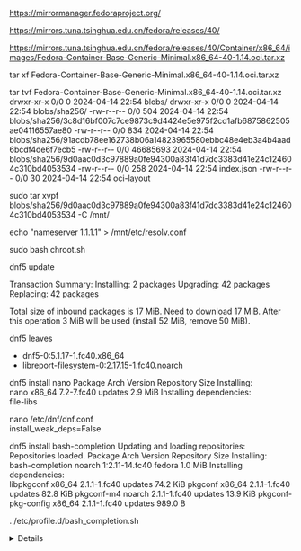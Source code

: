 https://mirrormanager.fedoraproject.org/

https://mirrors.tuna.tsinghua.edu.cn/fedora/releases/40/

https://mirrors.tuna.tsinghua.edu.cn/fedora/releases/40/Container/x86_64/images/Fedora-Container-Base-Generic-Minimal.x86_64-40-1.14.oci.tar.xz

tar xf Fedora-Container-Base-Generic-Minimal.x86_64-40-1.14.oci.tar.xz

 tar tvf Fedora-Container-Base-Generic-Minimal.x86_64-40-1.14.oci.tar.xz 
drwxr-xr-x 0/0               0 2024-04-14 22:54 blobs/
drwxr-xr-x 0/0               0 2024-04-14 22:54 blobs/sha256/
-rw-r--r-- 0/0             504 2024-04-14 22:54 blobs/sha256/3c8d16bf007c7ce9873c9d4424e5e975f2cd1afb6875862505ae04116557ae80
-rw-r--r-- 0/0             834 2024-04-14 22:54 blobs/sha256/91acdb78ee162738b06a14823965580ebbc48e4eb3a4b4aad6bcdf4de6f7ecb5
-rw-r--r-- 0/0        46685693 2024-04-14 22:54 blobs/sha256/9d0aac0d3c97889a0fe94300a83f41d7dc3383d41e24c124604c310bd4053534
-rw-r--r-- 0/0             258 2024-04-14 22:54 index.json
-rw-r--r-- 0/0              30 2024-04-14 22:54 oci-layout

sudo tar xvpf blobs/sha256/9d0aac0d3c97889a0fe94300a83f41d7dc3383d41e24c124604c310bd4053534 -C /mnt/

echo "nameserver 1.1.1.1"  > /mnt/etc/resolv.conf

sudo bash chroot.sh

dnf5 update

Transaction Summary:
 Installing:        2 packages
 Upgrading:        42 packages
 Replacing:        42 packages

Total size of inbound packages is 17 MiB. Need to download 17 MiB.
After this operation 3 MiB will be used (install 52 MiB, remove 50 MiB).

dnf5 leaves
- dnf5-0:5.1.17-1.fc40.x86_64
- libreport-filesystem-0:2.17.15-1.fc40.noarch

dnf5 install nano
Package                                                                            Arch              Version                                                                             Repository                                           Size
Installing:                                                                                                                                                                                                                                       
 nano                                                                              x86_64            7.2-7.fc40                                                                          updates                                           2.9 MiB
Installing dependencies:                                                                                                                                                                                                                          
 file-libs           

nano /etc/dnf/dnf.conf  
install_weak_deps=False

dnf5 install bash-completion
Updating and loading repositories:
Repositories loaded.
Package                                                                            Arch              Version                                                                             Repository                                           Size
Installing:                                                                                                                                                                                                                                       
 bash-completion                                                                   noarch            1:2.11-14.fc40                                                                      fedora                                            1.0 MiB
Installing dependencies:                                                                                                                                                                                                                          
 libpkgconf                                                                        x86_64            2.1.1-1.fc40                                                                        updates                                          74.2 KiB
 pkgconf                                                                           x86_64            2.1.1-1.fc40                                                                        updates                                          82.8 KiB
 pkgconf-m4                                                                        noarch            2.1.1-1.fc40                                                                        updates                                          13.9 KiB
 pkgconf-pkg-config                                                                x86_64            2.1.1-1.fc40                                                                        updates                                         989.0   B

 . /etc/profile.d/bash_completion.sh 
<details>


 dnf5      
install                         (Install software)                                                            module                          (Manage modules)
upgrade                         (Upgrade software)                                                            history                         (Manage transaction history)
remove                          (Remove (uninstall) software)                                                 repo                            (Manage repositories)
distro-sync                     (Upgrade or downgrade installed software to the latest available versions)    advisory                        (Manage advisories)
downgrade                       (Downgrade software)                                                          clean                           (Remove or expire cached data)
reinstall                       (Reinstall software)                                                          download                        (Download software to the current directory)
swap                            (Remove software and install another in one transaction)                      makecache                       (Generate the metadata cache)
mark                            (Change the reason of an installed package)                                   versionlock                     (Manage versionlock configuration)
autoremove                      (Remove all unneeded packages originally installed as dependencies.)          system-upgrade                  (Prepare system for upgrade to a new release)
provides                        (Find what package provides the given value)                                  offline-distrosync              (Store a distro-sync transaction to be performed offline)
leaves                          (List groups of installed packages not required by other installed packages)  offline-upgrade                 (Store an upgrade transaction to be performed offline)
repoquery                       (Search for packages matching various criteria)                               offline                         (Manage offline transactions)
search                          (Search for software matching all specified strings)                          check-update                    (Alias for 'check-upgrade')
list                            (Lists packages depending on the packages' relation to the system)            grp                             (Alias for 'group')
info                            (Lists packages depending on the packages' relation to the system)            repoinfo                        (Alias for 'repo info')
check-upgrade                   (Check for available package upgrades)                                        repolist                        (Alias for 'repo list')
check                           (Check for problems in the packagedb)                                         updateinfo                      (Alias for 'advisory')
group                           (Manage comps groups)                                                         upgrade-minimal                 (Alias for 'upgrade --minimal')
environment                     (Manage comps environments)                                                   

 dnf5 list --installed 
Installed packages
alternatives.x86_64                      1.27-1.fc40                updates
audit-libs.x86_64                        4.0.1-1.fc40               <unknown>
basesystem.noarch                        11-20.fc40                 <unknown>
bash.x86_64                              5.2.26-3.fc40              <unknown>
bash-completion.noarch                   1:2.11-14.fc40             fedora
bzip2-libs.x86_64                        1.0.8-18.fc40              <unknown>
ca-certificates.noarch                   2023.2.62_v7.0.401-6.fc40  <unknown>
coreutils.x86_64                         9.4-6.fc40                 <unknown>
coreutils-common.x86_64                  9.4-6.fc40                 <unknown>
crypto-policies.noarch                   20240510-1.gitd287a42.fc40 updates
curl.x86_64                              8.6.0-8.fc40               updates
cyrus-sasl-lib.x86_64                    2.1.28-19.fc40             <unknown>
dnf-data.noarch                          4.21.0-1.fc40              updates
dnf5.x86_64                              5.1.17-1.fc40              updates
fedora-gpg-keys.noarch                   40-2                       updates
fedora-release-common.noarch             40-39                      updates
fedora-release-container.noarch          40-39                      updates
fedora-release-identity-container.noarch 40-39                      updates
fedora-repos.noarch                      40-2                       updates
file-libs.x86_64                         5.45-4.fc40                fedora
filesystem.x86_64                        3.18-8.fc40                <unknown>
findutils.x86_64                         1:4.9.0-9.fc40             updates
fmt.x86_64                               10.2.1-4.fc40              <unknown>
gawk.x86_64                              5.3.0-3.fc40               <unknown>
gdbm-libs.x86_64                         1:1.23-6.fc40              <unknown>
glib2.x86_64                             2.80.3-1.fc40              updates
glibc.x86_64                             2.39-17.fc40               updates
glibc-common.x86_64                      2.39-17.fc40               updates
glibc-minimal-langpack.x86_64            2.39-17.fc40               updates
gmp.x86_64                               1:6.2.1-8.fc40             <unknown>
gnutls.x86_64                            3.8.6-1.fc40               updates
grep.x86_64                              3.11-7.fc40                <unknown>
json-c.x86_64                            0.17-3.fc40                <unknown>
keyutils-libs.x86_64                     1.6.3-3.fc40               <unknown>
krb5-libs.x86_64                         1.21.2-5.fc40              <unknown>
libacl.x86_64                            2.3.2-1.fc40               <unknown>
libarchive.x86_64                        3.7.2-4.fc40               updates
libattr.x86_64                           2.5.2-3.fc40               <unknown>
libblkid.x86_64                          2.40.1-1.fc40              updates
libbrotli.x86_64                         1.1.0-3.fc40               <unknown>
libcap.x86_64                            2.69-8.fc40                updates
libcap-ng.x86_64                         0.8.4-4.fc40               <unknown>
libcom_err.x86_64                        1.47.0-5.fc40              <unknown>
libcurl.x86_64                           8.6.0-8.fc40               updates
libdnf5.x86_64                           5.1.17-1.fc40              updates
libdnf5-cli.x86_64                       5.1.17-1.fc40              updates
libeconf.x86_64                          0.6.2-2.fc40               updates
libevent.x86_64                          2.1.12-12.fc40             <unknown>
libffi.x86_64                            3.4.4-7.fc40               <unknown>
libgcc.x86_64                            14.1.1-7.fc40              updates
libidn2.x86_64                           2.3.7-1.fc40               <unknown>
libmodulemd.x86_64                       2.15.0-12.fc40             updates
libmount.x86_64                          2.40.1-1.fc40              updates
libnghttp2.x86_64                        1.59.0-3.fc40              updates
libpkgconf.x86_64                        2.1.1-1.fc40               updates
libpsl.x86_64                            0.21.5-3.fc40              <unknown>
librepo.x86_64                           1.18.0-1.fc40              updates
libreport-filesystem.noarch              2.17.15-1.fc40             <unknown>
libselinux.x86_64                        3.6-4.fc40                 <unknown>
libsepol.x86_64                          3.6-3.fc40                 <unknown>
libsmartcols.x86_64                      2.40.1-1.fc40              updates
libsolv.x86_64                           0.7.29-1.fc40              updates
libssh.x86_64                            0.10.6-5.fc40              <unknown>
libssh-config.noarch                     0.10.6-5.fc40              <unknown>
libstdc++.x86_64                         14.1.1-7.fc40              updates
libtasn1.x86_64                          4.19.0-6.fc40              <unknown>
libtool-ltdl.x86_64                      2.4.7-10.fc40              <unknown>
libunistring.x86_64                      1.1-7.fc40                 <unknown>
libuuid.x86_64                           2.40.1-1.fc40              updates
libverto.x86_64                          0.3.2-8.fc40               <unknown>
libxcrypt.x86_64                         4.4.36-5.fc40              <unknown>
libxml2.x86_64                           2.12.8-1.fc40              updates
libyaml.x86_64                           0.2.5-14.fc40              <unknown>
libzstd.x86_64                           1.5.6-1.fc40               updates
lua-libs.x86_64                          5.4.6-5.fc40               <unknown>
lz4-libs.x86_64                          1.9.4-6.fc40               <unknown>
mpfr.x86_64                              4.2.1-4.fc40               updates
nano.x86_64                              7.2-7.fc40                 updates
ncurses-base.noarch                      6.4-12.20240127.fc40       <unknown>
ncurses-libs.x86_64                      6.4-12.20240127.fc40       <unknown>
nettle.x86_64                            3.9.1-6.fc40               <unknown>
openldap.x86_64                          2.6.7-1.fc40               <unknown>
openssl-libs.x86_64                      1:3.2.1-2.fc40             <unknown>
p11-kit.x86_64                           0.25.5-1.fc40              updates
p11-kit-trust.x86_64                     0.25.5-1.fc40              updates
pam-libs.x86_64                          1.6.1-3.fc40               updates
pcre2.x86_64                             10.44-1.fc40               updates
pcre2-syntax.noarch                      10.44-1.fc40               updates
pkgconf.x86_64                           2.1.1-1.fc40               updates
pkgconf-m4.noarch                        2.1.1-1.fc40               updates
pkgconf-pkg-config.x86_64                2.1.1-1.fc40               updates
popt.x86_64                              1.19-6.fc40                <unknown>
publicsuffix-list-dafsa.noarch           20240107-3.fc40            <unknown>
readline.x86_64                          8.2-8.fc40                 <unknown>
rpm.x86_64                               4.19.1.1-1.fc40            <unknown>
rpm-libs.x86_64                          4.19.1.1-1.fc40            <unknown>
rpm-sequoia.x86_64                       1.6.0-3.fc40               updates
sdbus-cpp.x86_64                         1.4.0-2.fc40               fedora
sed.x86_64                               4.9-1.fc40                 <unknown>
setup.noarch                             2.14.5-2.fc40              <unknown>
sqlite-libs.x86_64                       3.45.1-2.fc40              <unknown>
systemd-libs.x86_64                      255.8-1.fc40               updates
xz-libs.x86_64                           1:5.4.6-3.fc40             <unknown>
zchunk-libs.x86_64                       1.4.0-2.fc40               <unknown>
zlib-ng-compat.x86_64                    2.1.7-1.fc40               updates

 dnf5 group list 
Updating and loading repositories:
Repositories loaded.
ID                          Name                                        Installed
3d-printing                 3D Printing                                        no
admin-tools                 Administration Tools                               no
audio                       Audio Production                                   no
authoring-and-publishing    Authoring and Publishing                           no
budgie-desktop              Budgie                                             no
budgie-desktop-apps         Budgie Desktop Applications                        no
c-development               C Development Tools and Libraries                  no
cloud-infrastructure        Cloud Infrastructure                               no
cloud-management            Cloud Management Tools                             no
compiz                      Compiz                                             no
container-management        Container Management                               no
d-development               D Development Tools and Libraries                  no
design-suite                Design Suite                                       no
desktop-accessibility       Desktop accessibility                              no
development-tools           Development Tools                                  no
domain-client               Domain Membership                                  no
editors                     Editors                                            no
education                   Educational Software                               no
electronic-lab              Electronic Lab                                     no
engineering-and-scientific  Engineering and Scientific                         no
freeipa-server              FreeIPA Server                                     no
games                       Games and Entertainment                            no
headless-management         Headless Management                                no
kf6-software-development    KDE Frameworks 6 Software Development              no
libreoffice                 LibreOffice                                        no
mate-applications           MATE Applications                                  no
milkymist                   Milkymist                                          no
network-server              Network Servers                                    no
neuron-modelling-simulators Neuron Modelling Simulators                        no
office                      Office/Productivity                                no
python-classroom            Python Classroom                                   no
python-science              Python Science                                     no
robotics-suite              Robotics                                           no
rpm-development-tools       RPM Development Tools                              no
security-lab                Security Lab                                       no
sound-and-video             Sound and Video                                    no
swaywm-extended             Sway Window Manager (supplemental packages)        no
system-tools                System Tools                                       no
text-internet               Text-based Internet                                no
vlc                         VideoLAN Client                                    no
window-managers             Window Managers                                    no

dnf5 environment list
Updating and loading repositories:
Repositories loaded.
ID                                Name                                 Installed
basic-desktop-environment         Basic Desktop                               no
budgie-desktop-environment        Budgie Desktop                              no
cinnamon-desktop-environment      Cinnamon Desktop                            no
cloud-server-environment          Fedora Cloud Server                         no
custom-environment                Fedora Custom Operating System              no
deepin-desktop-environment        Deepin Desktop                              no
developer-workstation-environment Development and Creative Workstation        no
i3-desktop-environment            i3 desktop                                  no
infrastructure-server-environment Infrastructure Server                       no
kde-desktop-environment           KDE Plasma Workspaces                       no
lxde-desktop-environment          LXDE Desktop                                no
lxqt-desktop-environment          LXQt Desktop                                no
mate-desktop-environment          MATE Desktop                                no
minimal-environment               Minimal Install                             no
phosh-desktop-environment         Phosh Desktop                               no
server-product-environment        Fedora Server Edition                       no
sugar-desktop-environment         Sugar Desktop Environment                   no
sway-desktop-environment          Sway Desktop                                no
web-server-environment            Web Server                                  no
workstation-product-environment   Fedora Workstation                          no
xfce-desktop-environment          Xfce Desktop                                no

dnf --config /builddir/result/image/build/image-root/kiwi_dnf4.conf -y --installroot /builddir/result/image/build/image-root --releasever=40 --setopt=install_weak_deps=False --exclude=*-firmware --exclude=dosfstools --exclude=e2fsprogs --exclude=fuse-libs --exclude=geolite2-city --exclude=geolite2-country --exclude=glibc-langpack-en --exclude=gnupg2-smime --exclude=grubby --exclude=kernel --exclude=langpacks-en --exclude=langpacks-en_GB --exclude=libss --exclude=pinentry --exclude=pinentry --exclude=shared-mime-info --exclude=sssd-client --exclude=trousers --exclude=tzdata --exclude=util-linux --exclude=xkeyboard-config install basesystem bash coreutils fedora-release-container filesystem glibc-minimal-langpack microdnf rpm 

</details>

